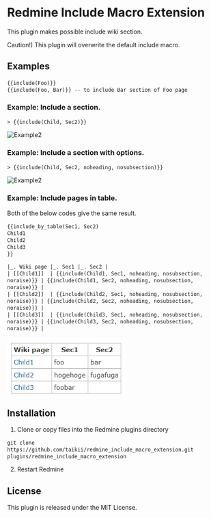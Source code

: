 # Redmine Include Macro Extension

This plugin makes possible include wiki section.

Caution!) This plugin will overwrite the default include macro.

## Examples

```
{{include(Foo)}}
{{include(Foo, Bar)}} -- to include Bar section of Foo page
```

### Example: Include a section.

```
> {{include(Child, Sec2)}}
```
![Example2](doc/images/example_1.png)

### Example: Include a section with options.

```
> {{include(Child, Sec2, noheading, nosubsection)}}
```
![Example2](doc/images/example_2.png)

### Example: Include pages in table.

Both of the below codes give the same result.

```
{{include_by_table(Sec1, Sec2)
Child1
Child2
Child3
}}
```

```
|_. Wiki page |_. Sec1 |_. Sec2 |
| [[Child1]]  | {{include(Child1, Sec1, noheading, nosubsection, noraise)}} | {{include(Child1, Sec2, noheading, nosubsection, noraise)}} |
| [[Child2]]  | {{include(Child2, Sec1, noheading, nosubsection, noraise)}} | {{include(Child2, Sec2, noheading, nosubsection, noraise)}} |
| [[Child3]]  | {{include(Child3, Sec1, noheading, nosubsection, noraise)}} | {{include(Child3, Sec2, noheading, nosubsection, noraise)}} |
```
![Example2](doc/images/example_3.png)

## Installation
1. Clone or copy files into the Redmine plugins directory
  ```
  git clone https://github.com/taikii/redmine_include_macro_extension.git plugins/redmine_include_macro_extension
  ```
2. Restart Redmine

## License
This plugin is released under the MIT License.
